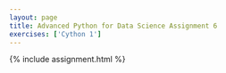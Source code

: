 ```yaml
---
layout: page
title: Advanced Python for Data Science Assignment 6
exercises: ['Cython 1']
---
```


{% include assignment.html %}
